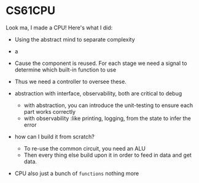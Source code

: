 # CS61CPU

Look ma, I made a CPU! Here's what I did:

- Using the abstract mind to separate complexity
- a

- Cause the component is reused. For each stage we need a signal to determine which built-in function to use
- Thus we need a controller to oversee these.

- abstraction with interface, observability, both are critical to debug
    - with abstraction, you can introduce the unit-testing to ensure each part works correctly
    - with observability :like printing, logging, from the state to infer the error
- how can I build it from scratch? 
    - To re-use the common circuit, you need an ALU 
    - Then every thing else build upon it in order to feed in data and get data.

- CPU also just a bunch of `functions` nothing more
